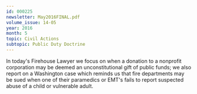 ```yaml
---
id: 000225
newsletter: May2016FINAL.pdf
volume_issue: 14-05
year: 2016
month: 5
topic: Civil Actions
subtopic: Public Duty Doctrine
---
```


In today's Firehouse Lawyer we focus on when a donation to a nonprofit corporation may be deemed an unconstitutional gift of public funds; we also report on a Washington case which reminds us that fire departments may be sued when one of their paramedics or EMT's fails to report suspected abuse of a child or vulnerable adult.